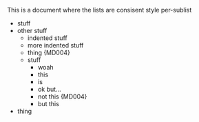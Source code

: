 This is a document where the lists are consisent style per-sublist

* stuff
* other stuff
  - indented stuff
  - more indented stuff
  + thing {MD004}
  - stuff
    + woah
    + this
    + is
    + ok but...
    - not this {MD004}
    + but this
* thing
